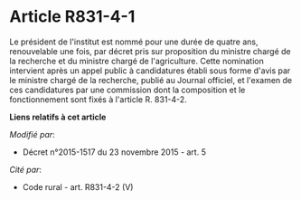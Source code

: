 # Article R831-4-1

Le président de l'institut est nommé pour une durée de quatre ans, renouvelable une fois, par décret pris sur proposition du
ministre chargé de la recherche et du ministre chargé de l'agriculture. Cette nomination intervient après un appel public à
candidatures établi sous forme d'avis par le ministre chargé de la recherche, publié au Journal officiel, et l'examen de ces
candidatures par une commission dont la composition et le fonctionnement sont fixés à l'article R. 831-4-2.

**Liens relatifs à cet article**

_Modifié par_:

  - Décret n°2015-1517 du 23 novembre 2015 - art. 5

_Cité par_:

  - Code rural - art. R831-4-2 (V)
